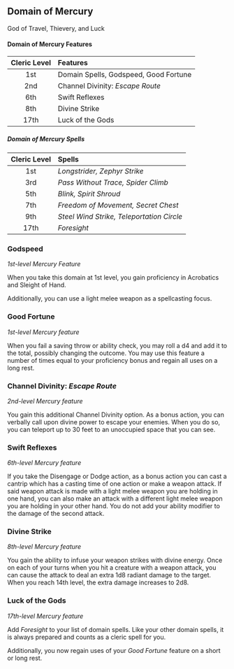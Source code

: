 ## Domain of Mercury

God of Travel, Thievery, and Luck

#### Domain of Mercury Features

| Cleric Level | Features                              |
| :----------: | :------------------------------------ |
|     1st      | Domain Spells, Godspeed, Good Fortune |
|     2nd      | Channel Divinity: _Escape Route_      |
|     6th      | Swift Reflexes                        |
|     8th      | Divine Strike                         |
|     17th     | Luck of the Gods                      |

##### Domain of Mercury Spells

| Cleric Level | Spells                                    |
| :----------: | :---------------------------------------- |
|     1st      | _Longstrider, Zephyr Strike_              |
|     3rd      | _Pass Without Trace, Spider Climb_        |
|     5th      | _Blink, Spirit Shroud_                    |
|     7th      | _Freedom of Movement, Secret Chest_       |
|     9th      | _Steel Wind Strike, Teleportation Circle_ |
|     17th     | _Foresight_                               |

### Godspeed

_1st-level Mercury Feature_

When you take this domain at 1st level, you gain proficiency in Acrobatics and Sleight of Hand.

Additionally, you can use a light melee weapon as a spellcasting focus.

### Good Fortune

_1st-level Mercury feature_

When you fail a saving throw or ability check, you may roll a d4 and add it to the total, possibly changing the outcome. You may use this feature a number of times equal to your proficiency bonus and regain all uses on a long rest.

### Channel Divinity: _Escape Route_

_2nd-level Mercury feature_

You gain this additional Channel Divinity option. As a bonus action, you can verbally call upon divine power to escape your enemies. When you do so, you can teleport up to 30 feet to an unoccupied space that you can see.

### Swift Reflexes

_6th-level Mercury feature_

If you take the Disengage or Dodge action, as a bonus action you can cast a cantrip which has a casting time of one action or make a weapon attack. If said weapon attack is made with a light melee weapon you are holding in one hand, you can also make an attack with a different light melee weapon you are holding in your other hand. You do not add your ability modifier to the damage of the second attack.

### Divine Strike

_8th-level Mercury feature_

You gain the ability to infuse your weapon strikes with divine energy. Once on each of your turns when you hit a creature with a weapon attack, you can cause the attack to deal an extra 1d8 radiant damage to the target. When you reach 14th level, the extra damage increases to 2d8.

### Luck of the Gods

_17th-level Mercury feature_

Add _Foresight_ to your list of domain spells. Like your other domain spells, it is always prepared and counts as a cleric spell for you.

Additionally, you now regain uses of your _Good Fortune_ feature on a short or long rest.
